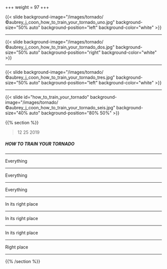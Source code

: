 +++
weight = 97
+++


{{< slide background-image="/images/tornado/©aubrey_j_coon_how_to_train_your_tornado_uno.jpg" background-size="50% auto" background-position="left" background-color="white" >}}

---

{{< slide background-image="/images/tornado/©aubrey_j_coon_how_to_train_your_tornado_dos.jpg" background-size="50% auto" background-position="right" background-color="white" >}}

---

{{< slide background-image="/images/tornado/©aubrey_j_coon_how_to_train_your_tornado_tres.jpg" background-size="50% auto" background-position="left" background-color="white" >}}

---

{{< slide id="how_to_train_your_tornado" background-image="/images/tornado/©aubrey_j_coon_how_to_train_your_tornado_seis.jpg" background-size="40% auto" background-position="80% 50%" >}}

{{% section %}}

> 12 25 2019

##### HOW TO TRAIN YOUR TORNADO

---

Everything

---

Everything

---

Everything

---

In its right place

---

In its right place

---

In its right place

---

Right place

---

{{% /section %}}

